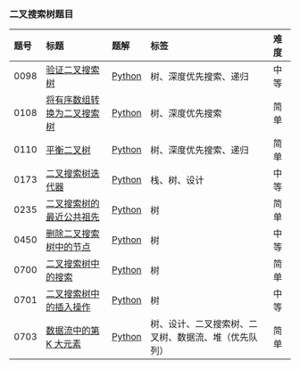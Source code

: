 ### 二叉搜索树题目

| 题号 | 标题                                                                                                     | 题解                                                                                                                                                                                                   | 标签                                                 | 难度 |
| :--- | :------------------------------------------------------------------------------------------------------- | :----------------------------------------------------------------------------------------------------------------------------------------------------------------------------------------------------- | :--------------------------------------------------- | :--- |
| 0098 | [验证二叉搜索树](https://leetcode.cn/problems/validate-binary-search-tree/)                              | [Python](https://github.com/itcharge/LeetCode-Py/blob/main/Solutions/0098.%20%E9%AA%8C%E8%AF%81%E4%BA%8C%E5%8F%89%E6%90%9C%E7%B4%A2%E6%A0%91.md)                                                       | 树、深度优先搜索、递归                               | 中等 |
| 0108 | [将有序数组转换为二叉搜索树](https://leetcode.cn/problems/convert-sorted-array-to-binary-search-tree/)   | [Python](https://github.com/itcharge/LeetCode-Py/blob/main/Solutions/0108.%20%E5%B0%86%E6%9C%89%E5%BA%8F%E6%95%B0%E7%BB%84%E8%BD%AC%E6%8D%A2%E4%B8%BA%E4%BA%8C%E5%8F%89%E6%90%9C%E7%B4%A2%E6%A0%91.md) | 树、深度优先搜索                                     | 简单 |
| 0110 | [平衡二叉树](https://leetcode.cn/problems/balanced-binary-tree/)                                         | [Python](https://github.com/itcharge/LeetCode-Py/blob/main/Solutions/0110.%20%E5%B9%B3%E8%A1%A1%E4%BA%8C%E5%8F%89%E6%A0%91.md)                                                                         | 树、深度优先搜索、递归                               | 简单 |
| 0173 | [二叉搜索树迭代器](https://leetcode.cn/problems/binary-search-tree-iterator/)                            | [Python](https://github.com/itcharge/LeetCode-Py/blob/main/Solutions/0173.%20%E4%BA%8C%E5%8F%89%E6%90%9C%E7%B4%A2%E6%A0%91%E8%BF%AD%E4%BB%A3%E5%99%A8.md)                                              | 栈、树、设计                                         | 中等 |
| 0235 | [二叉搜索树的最近公共祖先](https://leetcode.cn/problems/lowest-common-ancestor-of-a-binary-search-tree/) | [Python](https://github.com/itcharge/LeetCode-Py/blob/main/Solutions/0235.%20%E4%BA%8C%E5%8F%89%E6%90%9C%E7%B4%A2%E6%A0%91%E7%9A%84%E6%9C%80%E8%BF%91%E5%85%AC%E5%85%B1%E7%A5%96%E5%85%88.md)          | 树                                                   | 简单 |
| 0450 | [删除二叉搜索树中的节点](https://leetcode.cn/problems/delete-node-in-a-bst/)                             | [Python](https://github.com/itcharge/LeetCode-Py/blob/main/Solutions/0450.%20%E5%88%A0%E9%99%A4%E4%BA%8C%E5%8F%89%E6%90%9C%E7%B4%A2%E6%A0%91%E4%B8%AD%E7%9A%84%E8%8A%82%E7%82%B9.md)                   | 树                                                   | 中等 |
| 0700 | [二叉搜索树中的搜索](https://leetcode.cn/problems/search-in-a-binary-search-tree/)                       | [Python](https://github.com/itcharge/LeetCode-Py/blob/main/Solutions/0700.%20%E4%BA%8C%E5%8F%89%E6%90%9C%E7%B4%A2%E6%A0%91%E4%B8%AD%E7%9A%84%E6%90%9C%E7%B4%A2.md)                                     | 树                                                   | 简单 |
| 0701 | [二叉搜索树中的插入操作](https://leetcode.cn/problems/insert-into-a-binary-search-tree/)                 | [Python](https://github.com/itcharge/LeetCode-Py/blob/main/Solutions/0701.%20%E4%BA%8C%E5%8F%89%E6%90%9C%E7%B4%A2%E6%A0%91%E4%B8%AD%E7%9A%84%E6%8F%92%E5%85%A5%E6%93%8D%E4%BD%9C.md)                   | 树                                                   | 中等 |
| 0703 | [数据流中的第 K 大元素](https://leetcode.cn/problems/kth-largest-element-in-a-stream/)                   | [Python](https://github.com/itcharge/LeetCode-Py/blob/main/Solutions/0703.%20%E6%95%B0%E6%8D%AE%E6%B5%81%E4%B8%AD%E7%9A%84%E7%AC%AC%20K%20%E5%A4%A7%E5%85%83%E7%B4%A0.md)                              | 树、设计、二叉搜索树、二叉树、数据流、堆（优先队列） | 简单 |


